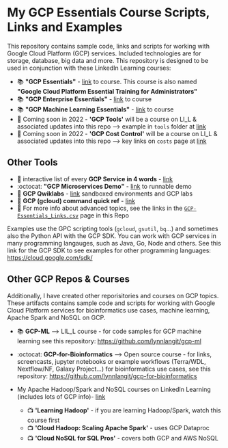 # My GCP Essentials Course Scripts, Links and Examples

This repository contains sample code, links and scripts for working with Google Cloud Platform (GCP) services. Included technologies are for storage, database, big data and more.  This repository is designed to be used in conjunction with these LinkedIn Learning courses: 
- 📚 **"GCP Essentials"** - [link](https://www.linkedin.com/learning/google-cloud-platform-essential-training-4) to course. This course is also named **"Google Cloud Platform Essential Training for Administrators"**
- 📚 **"GCP Enterprise Essentials"** - [link](https://www.linkedin.com/learning/google-cloud-platform-for-enterprise-essential-training) to course
- 📚 **"GCP Machine Learning Essentials"** - [link](https://www.linkedin.com/learning/google-cloud-platform-for-machine-learning-essential-training) to course
- 🌟 Coming soon in 2022 - **'GCP Tools'** will be a course on LI_L & associated updates into this repo --> example in `tools` folder at [link](https://github.com/lynnlangit/gcp-essentials/tree/master/0_setup_and_iam/tools)
- 🌟 Coming soon in 2022 - **'GCP Cost Control'** will be a course on LI_L & associated updates into this repo --> key links on `costs` page at [link](https://github.com/lynnlangit/gcp-essentials/tree/master/0_setup_and_iam/0c_cost_control)

## Other Tools
- 📝 interactive list of every **GCP Service in 4 words** - [link](https://googlecloudcheatsheet.withgoogle.com/)
- :octocat: **"GCP Microservices Demo"** - [link](https://github.com/GoogleCloudPlatform/microservices-demo) to runnable demo
- 📔 **GCP Qwiklabs** - [link](https://www.qwiklabs.com/) sandboxed environments and GCP labs
- 📘 **GCP (gcloud) command quick ref** - [link](https://github.com/gagandeepreehal/Cheatsheets/blob/main/Network%2C%20Cloud%20%26%20Security/Google%20Cloud.pdf)
- 📘 For more info about advanced topics, see the links in the [`GCP-Essentials_Links.csv`](https://github.com/lynnlangit/gcp-essentials/blob/master/GCP-Essentials-Links.csv) page in this Repo

Examples use the GPC scripting tools (`gcloud`, `gsutil`, `bq`...) and sometimes also the Python API with the GCP SDK.  You can work with GCP services in many programming langauges, such as Java, Go, Node and others. See this link for the GCP SDK to see examples for other programming languages: https://cloud.google.com/sdk/  


## Other GCP Repos & Courses

Additionally, I have created other reporisitories and courses on GCP topics.  These artifacts contains sample code and scripts for working with Google Cloud Platform services for bioinformatics use cases, machine learning, Apache Spark and NoSQL on GCP.  

- 📚 **GCP-ML** --> LIL_L course - for code samples for GCP machine learning see this repository: https://github.com/lynnlangit/gcp-ml
- :octocat: **GCP-for-Bioinformatics** --> Open source course - for links, screencasts, jupyter notebooks or example workflows (Terra/WDL, Nextflow/NF, Galaxy Project...) for bioinformatics use cases, see this repository: https://github.com/lynnlangit/gcp-for-bioinformatics

- My Apache Hadoop/Spark and NoSQL courses on LinkedIn Learning (includes lots of GCP info)- [link](https://www.linkedin.com/learning/search?entityType=COURSE&keywords=hadoop%20spark%20langit)
  - 📺 **'Learning Hadoop'** - if you are learning Hadoop/Spark, watch this course first
  - 📺 **'Cloud Hadoop: Scaling Apache Spark'** - uses GCP Dataproc
  - 📺 **'Cloud NoSQL for SQL Pros'** - covers both GCP and AWS NoSQL

